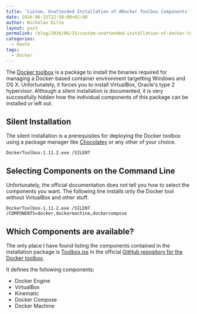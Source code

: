 ```yaml
---
title: 'Custom, Unattended Installation of #Docker Toolbox Components'
date: 2016-06-15T22:58:00+02:00
author: Nicholas Dille
layout: post
permalink: /blog/2016/06/15/custom-unattended-installation-of-docker-toolbox-components/
categories:
  - Haufe
tags:
  - Docker
---
```

The [Docker toolbox](https://www.docker.com/products/docker-toolbox) is a package to install the binaries required for managing a Docker-based container environment targetting Windows and OS X. Unfortunately, it forces you to install VirtualBox, Oracle's type 2 hypervisor. Although a silent installation is documented, it is very successfully hidden how the individual components of this package can be installed or left out.<!--more-->

## Silent Installation

The silent installation is a prerequisites for deploying the Docker toolbox using a package manager like [Chocolatey](https://chocolatey.org/) or any other of your choice.

```
DockerToolbox-1.11.2.exe /SILENT
```

## Selecting Components on the Command Line

Unfortunately, the official documentation does not tell you how to select the components you want. The following line installs only the Docker tool without VirtualBox and other stuff.

```
DockerToolbox-1.11.2.exe /SILENT /COMPONENTS=docker,dockermachine,dockercompose
```

## Which Components are available?

The only place I have found listing the components contained in the installation package is [Toolbox.iss](https://github.com/docker/toolbox/blob/master/windows/Toolbox.iss) in the official [GitHub repository for the Docker toolbox](https://github.com/docker/toolbox/).

It defines the following components:

* Docker Engine
* VirtualBox
* Kinematic
* Docker Compose
* Docker Machine

